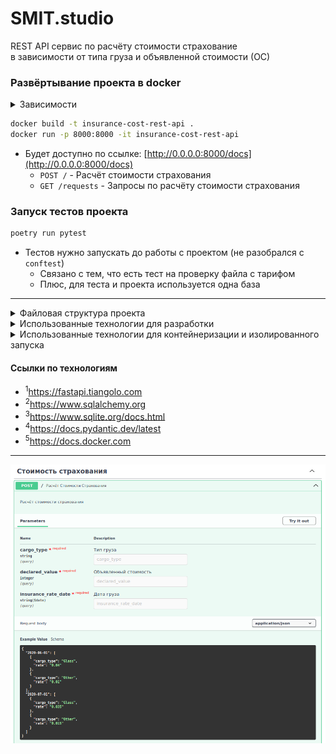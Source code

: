 # SMIT.studio

REST API сервис по расчёту стоимости страхование<br />
в зависимости от типа груза и объявленной стоимости (ОС)

### Развёртывание проекта в docker
<details>
<summary>Зависимости</summary>
<pre>
docker --version    # Docker version 27.3.1, build ce12230
poetry -V           # Poetry (version 1.8.3)
python -V           # Python 3.11.6
</pre>
</details>

```bash
docker build -t insurance-cost-rest-api .
docker run -p 8000:8000 -it insurance-cost-rest-api
```
- Будет доступно по ссылке: [http://0.0.0.0:8000/docs](http://0.0.0.0:8000/docs)
  - `POST /` - Расчёт стоимости страхования
  - `GET /requests` - Запросы по расчёту стоимости страхования

### Запуск тестов проекта
```bash
poetry run pytest
```
- Тестов нужно запускать до работы с проектом (не разобрался с `conftest`)
  - Связано с тем, что есть тест на проверку файла с тарифом
  - Плюс, для теста и проекта используется одна база

---

<details>
<summary>Файловая структура проекта</summary>
<pre>
tree -a -I "__pycache__|__init__.py|.idea|.pytest_cache|data" --dirsfirst
.
├── src
│   ├── core
│   │   ├── config.py
│   │   ├── dependencies.py
│   │   ├── lifespan.py
│   │   └── schemas.py
│   ├── database
│   │   ├── app.py
│   │   ├── crud.py
│   │   └── models.py
│   ├── static
│   │   └── sqlite3.db
│   ├── app.py
│   └── utils.py
├── tests
│   ├── conftest.py
│   └── test_app.py
├── Dockerfile
├── .dockerignore
├── .gitignore
├── poetry.lock
├── pyproject.toml
└── README.md
</pre>
</details>

<details>
<summary>Использованные технологии для разработки</summary>
<ul>
  <li>FastAPI<sup>1</sup></li>
  <li>SQLAlchemy<sup>2</sup></li>
  <li>sqlite3<sup>3</sup></li>
  <li>Pydantic<sup>4</sup></li>
</ul>
</details>

<details>
<summary>Использованные технологии для контейнеризации и изолированного запуска</summary>
<ul>
  <li>Docker<sup>5</sup></li>
</ul>
</details>

#### Ссылки по технологиям
- <sup>1</sup>https://fastapi.tiangolo.com
- <sup>2</sup>https://www.sqlalchemy.org
- <sup>3</sup>https://www.sqlite.org/docs.html
- <sup>4</sup>https://docs.pydantic.dev/latest
- <sup>5</sup>https://docs.docker.com

---
<p align="center"><img src="./data/rest-api.png" /></p>